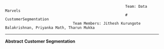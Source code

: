                                                            Team: Data Marvels 
                                                           # CustomerSegmentation
                                   Team Members: Jithesh Kurungote Balakrishnan, Priyanka Math, Tharun Mukka
<hr />

<b>Abstract</b>
<b>Customer Segmentation</b>
